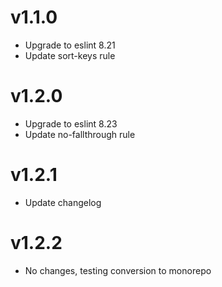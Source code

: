 # v1.1.0

- Upgrade to eslint 8.21
- Update sort-keys rule

# v1.2.0

- Upgrade to eslint 8.23
- Update no-fallthrough rule

# v1.2.1

- Update changelog

# v1.2.2

- No changes, testing conversion to monorepo
